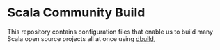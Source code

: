 Scala Community Build
=====================

This repository contains configuration files that
enable us to build many Scala open source projects all at once using [dbuild](https://github.com/typesafehub/dbuild),

